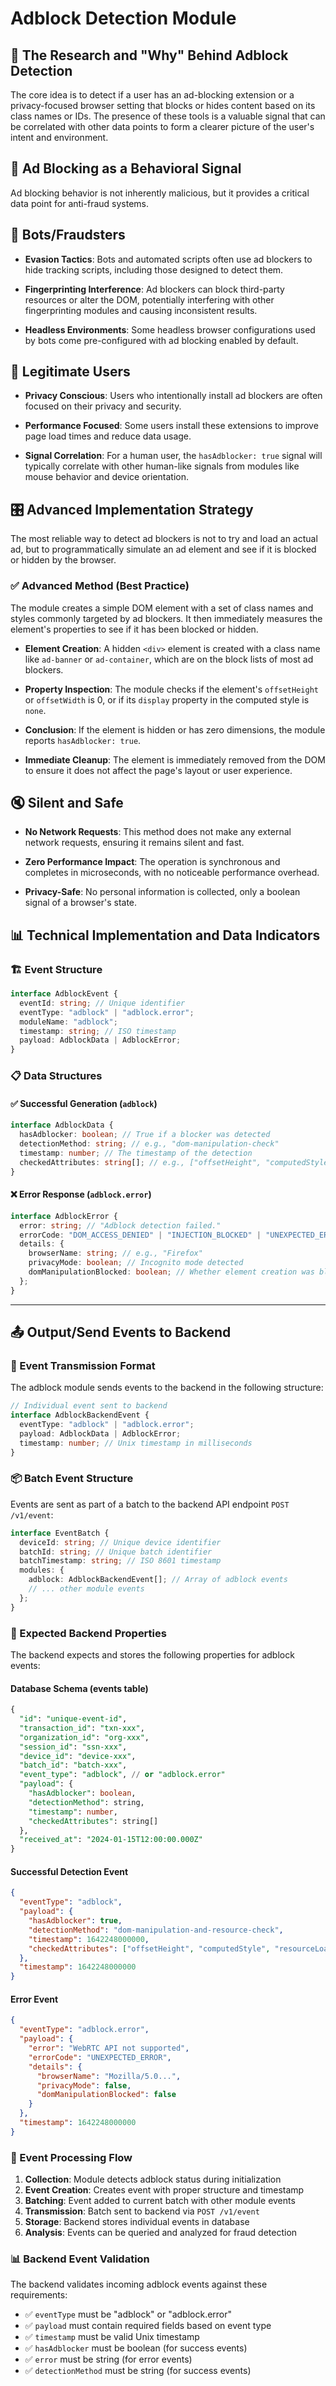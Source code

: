 # Adblock Detection Module

## 🔬 The Research and "Why" Behind Adblock Detection

The core idea is to detect if a user has an ad-blocking extension or a privacy-focused browser setting that blocks or hides content based on its class names or IDs. The presence of these tools is a valuable signal that can be correlated with other data points to form a clearer picture of the user's intent and environment.

## 🚫 Ad Blocking as a Behavioral Signal

Ad blocking behavior is not inherently malicious, but it provides a critical data point for anti-fraud systems.

## 🤖 Bots/Fraudsters

- **Evasion Tactics**: Bots and automated scripts often use ad blockers to hide tracking scripts, including those designed to detect them.

- **Fingerprinting Interference**: Ad blockers can block third-party resources or alter the DOM, potentially interfering with other fingerprinting modules and causing inconsistent results.

- **Headless Environments**: Some headless browser configurations used by bots come pre-configured with ad blocking enabled by default.

## 👤 Legitimate Users

- **Privacy Conscious**: Users who intentionally install ad blockers are often focused on their privacy and security.

- **Performance Focused**: Some users install these extensions to improve page load times and reduce data usage.

- **Signal Correlation**: For a human user, the `hasAdblocker: true` signal will typically correlate with other human-like signals from modules like mouse behavior and device orientation.

## 🎛️ Advanced Implementation Strategy

The most reliable way to detect ad blockers is not to try and load an actual ad, but to programmatically simulate an ad element and see if it is blocked or hidden by the browser.

### ✅ Advanced Method (Best Practice)

The module creates a simple DOM element with a set of class names and styles commonly targeted by ad blockers. It then immediately measures the element's properties to see if it has been blocked or hidden.

- **Element Creation**: A hidden `<div>` element is created with a class name like `ad-banner` or `ad-container`, which are on the block lists of most ad blockers.

- **Property Inspection**: The module checks if the element's `offsetHeight` or `offsetWidth` is 0, or if its `display` property in the computed style is `none`.

- **Conclusion**: If the element is hidden or has zero dimensions, the module reports `hasAdblocker: true`.

- **Immediate Cleanup**: The element is immediately removed from the DOM to ensure it does not affect the page's layout or user experience.

## 🔇 Silent and Safe

- **No Network Requests**: This method does not make any external network requests, ensuring it remains silent and fast.

- **Zero Performance Impact**: The operation is synchronous and completes in microseconds, with no noticeable performance overhead.

- **Privacy-Safe**: No personal information is collected, only a boolean signal of a browser's state.

## 📊 Technical Implementation and Data Indicators

### 🏗️ Event Structure

```typescript
interface AdblockEvent {
  eventId: string; // Unique identifier
  eventType: "adblock" | "adblock.error";
  moduleName: "adblock";
  timestamp: string; // ISO timestamp
  payload: AdblockData | AdblockError;
}
```

### 📋 Data Structures

#### ✅ Successful Generation (`adblock`)

```typescript
interface AdblockData {
  hasAdblocker: boolean; // True if a blocker was detected
  detectionMethod: string; // e.g., "dom-manipulation-check"
  timestamp: number; // The timestamp of the detection
  checkedAttributes: string[]; // e.g., ["offsetHeight", "computedStyle"]
}
```

#### ❌ Error Response (`adblock.error`)

```typescript
interface AdblockError {
  error: string; // "Adblock detection failed."
  errorCode: "DOM_ACCESS_DENIED" | "INJECTION_BLOCKED" | "UNEXPECTED_ERROR";
  details: {
    browserName: string; // e.g., "Firefox"
    privacyMode: boolean; // Incognito mode detected
    domManipulationBlocked: boolean; // Whether element creation was blocked
  };
}
```

---

## 📤 Output/Send Events to Backend

### 🚀 Event Transmission Format

The adblock module sends events to the backend in the following structure:

```typescript
// Individual event sent to backend
interface AdblockBackendEvent {
  eventType: "adblock" | "adblock.error";
  payload: AdblockData | AdblockError;
  timestamp: number; // Unix timestamp in milliseconds
}
```

### 📦 Batch Event Structure

Events are sent as part of a batch to the backend API endpoint `POST /v1/event`:

```typescript
interface EventBatch {
  deviceId: string; // Unique device identifier
  batchId: string; // Unique batch identifier
  batchTimestamp: string; // ISO 8601 timestamp
  modules: {
    adblock: AdblockBackendEvent[]; // Array of adblock events
    // ... other module events
  };
}
```

### 🎯 Expected Backend Properties

The backend expects and stores the following properties for adblock events:

#### Database Schema (events table)

```sql
{
  "id": "unique-event-id",
  "transaction_id": "txn-xxx",
  "organization_id": "org-xxx",
  "session_id": "ssn-xxx",
  "device_id": "device-xxx",
  "batch_id": "batch-xxx",
  "event_type": "adblock", // or "adblock.error"
  "payload": {
    "hasAdblocker": boolean,
    "detectionMethod": string,
    "timestamp": number,
    "checkedAttributes": string[]
  },
  "received_at": "2024-01-15T12:00:00.000Z"
}
```

#### Successful Detection Event

```json
{
  "eventType": "adblock",
  "payload": {
    "hasAdblocker": true,
    "detectionMethod": "dom-manipulation-and-resource-check",
    "timestamp": 1642248000000,
    "checkedAttributes": ["offsetHeight", "computedStyle", "resourceLoading"]
  },
  "timestamp": 1642248000000
}
```

#### Error Event

```json
{
  "eventType": "adblock.error",
  "payload": {
    "error": "WebRTC API not supported",
    "errorCode": "UNEXPECTED_ERROR",
    "details": {
      "browserName": "Mozilla/5.0...",
      "privacyMode": false,
      "domManipulationBlocked": false
    }
  },
  "timestamp": 1642248000000
}
```

### 🔄 Event Processing Flow

1. **Collection**: Module detects adblock status during initialization
2. **Event Creation**: Creates event with proper structure and timestamp
3. **Batching**: Event added to current batch with other module events
4. **Transmission**: Batch sent to backend via `POST /v1/event`
5. **Storage**: Backend stores individual events in database
6. **Analysis**: Events can be queried and analyzed for fraud detection

### 📊 Backend Event Validation

The backend validates incoming adblock events against these requirements:

- ✅ `eventType` must be "adblock" or "adblock.error"
- ✅ `payload` must contain required fields based on event type
- ✅ `timestamp` must be valid Unix timestamp
- ✅ `hasAdblocker` must be boolean (for success events)
- ✅ `error` must be string (for error events)
- ✅ `detectionMethod` must be string (for success events)
